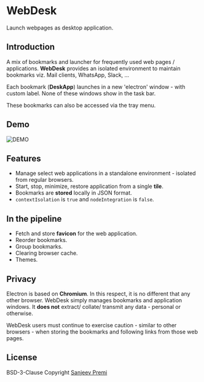 # WebDesk
Launch webpages as desktop application.

## Introduction
A mix of bookmarks and launcher for frequently used web pages / applications.
**WebDesk** provides an isolated environment to maintain bookmarks viz. Mail
clients, WhatsApp, Slack, ...

Each bookmark (**DeskApp**) launches in a new 'electron' window - with custom
label. None of these windows show in the task bar.

These bookmarks can also be accessed via the tray menu.

## Demo
![DEMO](./docs/web-desk-01.gif)

## Features
* Manage select web applications in a standalone environment - isolated from
regular browsers.
* Start, stop, minimize, restore application from a single **tile**.
* Bookmarks are **stored** locally in JSON format.
* ``contextIsolation`` is ``true`` and ``nodeIntegration`` is ``false``.

## In the pipeline
* Fetch and store **favicon** for the web application.
* Reorder bookmarks.
* Group bookmarks.
* Clearing browser cache.
* Themes.

## Privacy
Electron is based on **Chromium**. In this respect, it is no different that
any other browser. WebDesk simply manages bookmarks and application windows.
It **does not** extract/ collate/ transmit any data - personal or otherwise.

WebDesk users must continue to exercise caution - similar to other browsers -
when storing the bookmarks and following links from those web pages.

## License
BSD-3-Clause Copyright [Sanjeev Premi](https://github.com/spremi)
